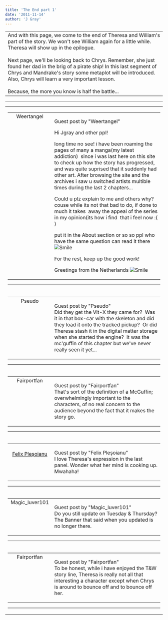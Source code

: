 ```yaml
---
title: 'The End part 1'
date: '2011-11-14'
author: 'J Gray'
---
```


<div>
<!-- Main content here -->
<table border="0" class="post"><tbody><tr><td>
   
   <div class="post_body">
       And with this page, we come to the end of Theresa and William's part of the story. We won't see William again for a little while. Theresa will show up in the epilogue.<br><br>Next page, we'll be looking back to Chrys. Remember, she just found her dad in the brig of a pirate ship! In this last segment of Chrys and Mandrake's story some metaplot will be introduced. Also, Chrys will learn a very important lesson.<br><br>Because, the more you know is half the battle...<br>
   </div>
   </td></tr>
   </tbody></table><hr><table style="width:100%; border:0;" class="comment_table"><tbody><tr><td width="100%"><a name=""> </a><div style="width:100%;" class="comment"><table border="0" width="100%"><tbody><tr><td align="center" valign="top" width="125">
<span class="comment_title"><center>Weertangel<br></center><a name="841">&nbsp;</a></span><br>
<center><img src="https://www.gravatar.com/avatar.php?gravatar_id=1d9d96987c3709dcf53e59cf6c659b81&amp;default=http%3A%2F%2Fmysteriesofthearcana.com%2Ftemplates%2Fmain%2Fimages%2Favatar.gif&amp;size=80&amp;rating=g" border="0" alt=""></center>
</td>
<td valign="top">


<p class="comment_text"> </p><p class="comment_text"><span class="forum_info">Guest post by "Weertangel"</span><br> </p><p>Hi Jgray and other ppl!</p> <p>long time no see! i have been roaming the pages of many a manga(my latest addiction)&nbsp; since i was last here on this site to check up how the story has progressed, and was quite suprised that it suddenly had other art. After browsing the site and the archives i saw u switched artists multible times during the last 2 chapters...</p> <p>Could u plz explain to me&nbsp;and others why?&nbsp; couse while its not that bad to do, if done to much it takes&nbsp; away the appeal of the series in my opinion(its how i find&nbsp; that i feel now :( )</p> <p>put it in the About section or so so ppl who have the same question can read it there <img src="/smilies/smile.gif" alt="Smile" border="0"></p> <p>For the rest, keep up the good work!</p> <p>Greetings from the Netherlands <img src="/smilies/smile.gif" alt="Smile" border="0"></p>
 

</td></tr></tbody></table>
<hr></div></td></tr><tr><td width="100%"><a name=""> </a><div style="width:100%;" class="comment"><table border="0" width="100%"><tbody><tr><td align="center" valign="top" width="125">
<span class="comment_title"><center>Pseudo<br></center><a name="842">&nbsp;</a></span><br>
<center><img src="https://www.gravatar.com/avatar.php?gravatar_id=dd9ba46d5fcb24b99c2c992691b110a7&amp;default=http%3A%2F%2Fmysteriesofthearcana.com%2Ftemplates%2Fmain%2Fimages%2Favatar.gif&amp;size=80&amp;rating=g" border="0" alt=""></center>
</td>
<td valign="top">


<p class="comment_text"> </p><p class="comment_text"><span class="forum_info">Guest post by "Pseudo"</span><br> Did they get the Vit-X they came for?&nbsp; Was it in that box-car with the skeleton and did they load it onto the tracked pickup?&nbsp; Or did Theresa stash it in the digital matter storage when she started the engine?&nbsp; It was the mc'guffin of this chapter but we've never really seen it yet...<br></p>
 

</td></tr></tbody></table>
<hr></div></td></tr><tr><td width="100%"><a name=""> </a><div style="width:100%;" class="comment"><table border="0" width="100%"><tbody><tr><td align="center" valign="top" width="125">
<span class="comment_title"><center>Fairportfan<br></center><a name="843">&nbsp;</a></span><br>
<center><img src="https://www.gravatar.com/avatar.php?gravatar_id=f229b3040ccf161e8dccde95a915c80c&amp;default=http%3A%2F%2Fmysteriesofthearcana.com%2Ftemplates%2Fmain%2Fimages%2Favatar.gif&amp;size=80&amp;rating=g" border="0" alt=""></center>
</td>
<td valign="top">


<p class="comment_text"> </p><p class="comment_text"><span class="forum_info">Guest post by "Fairportfan"</span><br> That's sort of the definition of a McGuffin; overwhelmingly important to the characters, of no real concern to the audience beyond the fact that it makes the story go.</p>
 

</td></tr></tbody></table>
<hr></div></td></tr><tr><td width="100%"><a name=""> </a><div style="width:100%;" class="comment"><table border="0" width="100%"><tbody><tr><td align="center" valign="top" width="125">
<span class="comment_title"><center><br><a href="http://felix.plesoianu.ro/" target="_blank">Felix Pleșoianu</a><br></center><a name="844">&nbsp;</a></span><br>
<center><img src="https://www.gravatar.com/avatar.php?gravatar_id=e0ad94a966cfab0b02d938e4bf9cd1c1&amp;default=http%3A%2F%2Fmysteriesofthearcana.com%2Ftemplates%2Fmain%2Fimages%2Favatar.gif&amp;size=80&amp;rating=g" border="0" alt=""></center>
</td>
<td valign="top">


<p class="comment_text"> </p><p class="comment_text"><span class="forum_info">Guest post by "Felix Pleșoianu"</span><br> I love Theresa's expression in the last panel. Wonder what her mind is cooking up. Mwahaha!</p>
 

</td></tr></tbody></table>
<hr></div></td></tr><tr><td width="100%"><a name=""> </a><div style="width:100%;" class="comment"><table border="0" width="100%"><tbody><tr><td align="center" valign="top" width="125">
<span class="comment_title"><center>Magic_luver101<br></center><a name="845">&nbsp;</a></span><br>
<center><img src="/image.php?type=ava&amp;i=spacer.gif" border="0" alt=""></center>
</td>
<td valign="top">


<p class="comment_text"> </p><p class="comment_text"><span class="forum_info">Guest post by "Magic_luver101"</span><br> Do you still update on Tuesday &amp; Thursday? The Banner that said when you updated is no longer there.&nbsp;</p>
 

</td></tr></tbody></table>
<hr></div></td></tr><tr><td width="100%"><a name=""> </a><div style="width:100%;" class="comment"><table border="0" width="100%"><tbody><tr><td align="center" valign="top" width="125">
<span class="comment_title"><center>Fairportfan<br></center><a name="846">&nbsp;</a></span><br>
<center><img src="https://www.gravatar.com/avatar.php?gravatar_id=f229b3040ccf161e8dccde95a915c80c&amp;default=http%3A%2F%2Fmysteriesofthearcana.com%2Ftemplates%2Fmain%2Fimages%2Favatar.gif&amp;size=80&amp;rating=g" border="0" alt=""></center>
</td>
<td valign="top">


<p class="comment_text"> </p><p class="comment_text"><span class="forum_info">Guest post by "Fairportfan"</span><br> To be honest, while i have enjoyed the T&amp;W story line, Theresa is really not all that interesting a character except when Chrys is around to bounce off and to bounce off her.</p>
 

</td></tr></tbody></table>
<hr></div></td></tr></tbody></table>
<!-- End main content -->
              </div>
